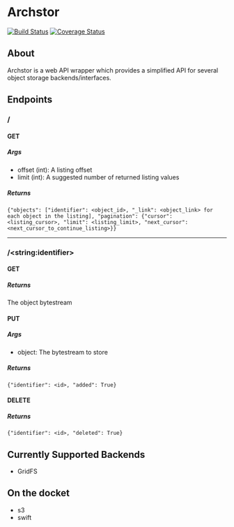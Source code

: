 # Archstor
[![Build Status](https://travis-ci.org/bnbalsamo/archstor.svg?branch=master)](https://travis-ci.org/bnbalsamo/archstor) [![Coverage Status](https://coveralls.io/repos/github/bnbalsamo/archstor/badge.svg?branch=master)](https://coveralls.io/github/bnbalsamo/archstor?branch=master)

## About

Archstor is a web API wrapper which provides a simplified API for several object storage backends/interfaces.

## Endpoints

### /

#### GET

##### Args

- offset (int): A listing offset
- limit (int): A suggested number of returned listing values

##### Returns

```{"objects": ["identifier": <object_id>, "_link": <object_link> for each object in the listing], "pagination": {"cursor": <listing_cursor>, "limit": <listing_limit>, "next_cursor": <next_cursor_to_continue_listing>}}```



---

### /\<string:identifier\>

#### GET

##### Returns

The object bytestream


#### PUT

##### Args

- object: The bytestream to store

##### Returns

```{"identifier": <id>, "added": True}```

#### DELETE

##### Returns

```{"identifier": <id>, "deleted": True}```

## Currently Supported Backends

- GridFS

## On the docket

- s3
- swift

